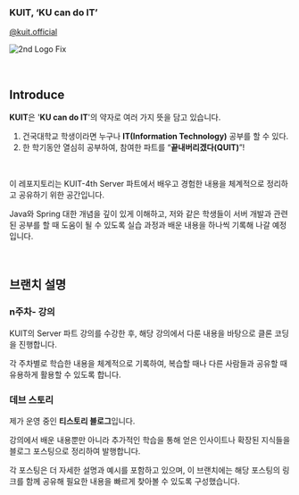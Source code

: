 ### KUIT, ‘KU can do IT’
[@kuit.official](https://www.instagram.com/kuit.official)
<!--
<a href="/"><img src="https://img.shields.io/badge/website-kuit-AC58FA?style=for-the-badge"/></a>

위 배지를 통해 웹사이트에 방문하면 KUIT에 대한 다양한 정보를 접할 수 있습니다!
-->
![2nd Logo Fix](https://github.com/KUIT-2/.github/assets/96233738/b815be5f-33c6-4a3b-994b-3c436d5f9cd4)

<br>

## Introduce
**KUIT**은 '**KU can do IT**'의 약자로 여러 가지 뜻을 담고 있습니다.
   1. 건국대학교 학생이라면 누구나 **IT(Information Technology)** 공부를 할 수 있다.
   2. 한 학기동안 열심히 공부하여, 참여한 파트를 “**끝내버리겠다(QUIT)**”!
<br>

이 레포지토리는 KUIT-4th Server 파트에서 배우고 경험한 내용을 체계적으로 정리하고 공유하기 위한 공간입니다. 

Java와 Spring 대한 개념을 깊이 있게 이해하고, 저와 같은 학생들이 서버 개발과 관련된 공부를 할 때 도움이 될 수 있도록 실습 과정과 배운 내용을 하나씩 기록해 나갈 예정입니다. 



<br>

## 브랜치 설명
### n주차- 강의
<aside>
   
KUIT의 Server 파트 강의를 수강한 후, 해당 강의에서 다룬 내용을 바탕으로 클론 코딩을 진행합니다. 

각 주차별로 학습한 내용을 체계적으로 기록하여, 복습할 때나 다른 사람들과 공유할 때 유용하게 활용할 수 있도록 합니다.

</aside>

### 데브 스토리
<asied>

제가 운영 중인 **티스토리 블로그**입니다. 

강의에서 배운 내용뿐만 아니라 추가적인 학습을 통해 얻은 인사이트나 확장된 지식들을 블로그 포스팅으로 정리하여 발행합니다. 

각 포스팅은 더 자세한 설명과 예시를 포함하고 있으며, 이 브랜치에는 해당 포스팅의 링크를 함께 공유해 필요한 내용을 빠르게 찾아볼 수 있도록 구성했습니다.



<br>
